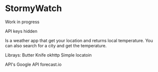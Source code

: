 # StormyWatch

Work in progress 

API keys hidden 

Is a weather app that get your location and returns local temperature. You can also search for a city and get the temperature.

Librays:
Butter Knife
okhttp
Simple locatoin

API's
Google API
forecast.io
